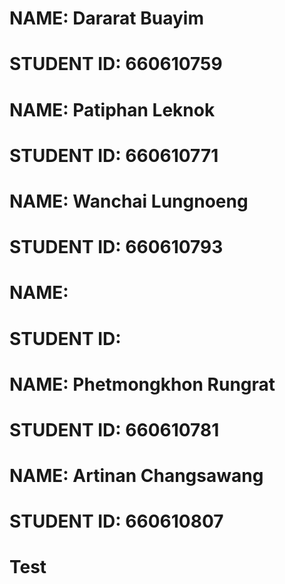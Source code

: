 # NAME: Dararat Buayim
# STUDENT ID: 660610759
# NAME: Patiphan Leknok 
# STUDENT ID: 660610771
# NAME: Wanchai Lungnoeng
# STUDENT ID: 660610793
# NAME:
# STUDENT ID:
# NAME: Phetmongkhon Rungrat
# STUDENT ID: 660610781
# NAME: Artinan Changsawang
# STUDENT ID: 660610807
# Test 
